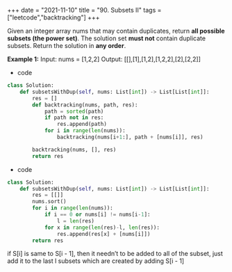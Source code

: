 +++
date = "2021-11-10"
title = "90. Subsets II"
tags = ["leetcode","backtracking"]
+++

Given an integer array nums that may contain duplicates, return __all possible subsets (the power set)__.
The solution set **must not** contain duplicate subsets. Return the solution in **any order**.
 
**Example 1:**
Input: nums = [1,2,2] Output: [[],[1],[1,2],[1,2,2],[2],[2,2]]

- code
```py
class Solution:
    def subsetsWithDup(self, nums: List[int]) -> List[List[int]]:
        res = []
        def backtracking(nums, path, res):
            path = sorted(path)
            if path not in res:
                res.append(path)
            for i in range(len(nums)):
                backtracking(nums[i+1:], path + [nums[i]], res)

        backtracking(nums, [], res)
        return res

```
- code
```py
class Solution:
    def subsetsWithDup(self, nums: List[int]) -> List[List[int]]:
        res = [[]]
        nums.sort()
        for i in range(len(nums)):
            if i == 0 or nums[i] != nums[i-1]:
                l = len(res)
            for x in range(len(res)-l, len(res)):
                res.append(res[x] + [nums[i]])
        return res

```
if S[i] is same to S[i - 1], then it needn’t to be added to all of the subset, just add it to the last l subsets which are created by adding S[i - 1]
